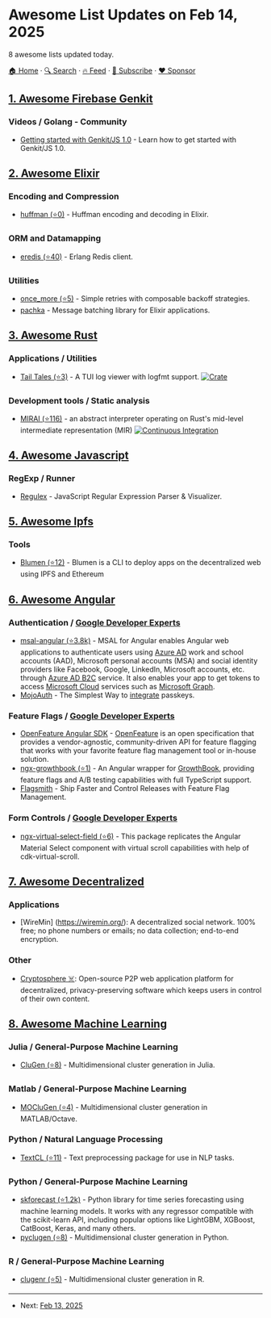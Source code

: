 # Awesome List Updates on Feb 14, 2025

8 awesome lists updated today.

[🏠 Home](/README.md) · [🔍 Search](https://www.trackawesomelist.com/search/) · [🔥 Feed](https://www.trackawesomelist.com/rss.xml) · [📮 Subscribe](https://trackawesomelist.us17.list-manage.com/subscribe?u=d2f0117aa829c83a63ec63c2f&id=36a103854c) · [❤️  Sponsor](https://github.com/sponsors/theowenyoung)



## [1. Awesome Firebase Genkit](/content/xavidop/awesome-firebase-genkit/README.md)

### Videos / Golang - Community

*   [Getting started with Genkit/JS 1.0](https://www.youtube.com/watch?v=3p1P5grjXIQ) - Learn how to get started with Genkit/JS 1.0.

## [2. Awesome Elixir](/content/h4cc/awesome-elixir/README.md)

### Encoding and Compression

*   [huffman (⭐0)](https://github.com/tyre/huffman) - Huffman encoding and decoding in Elixir.

### ORM and Datamapping

*   [eredis (⭐40)](https://github.com/Nordix/eredis) - Erlang Redis client.

### Utilities

*   [once\_more (⭐5)](https://github.com/vegris/once_more) - Simple retries with composable backoff strategies.
*   [pachka](https://github.com/vegris/pachka) - Message batching library for Elixir applications.

## [3. Awesome Rust](/content/rust-unofficial/awesome-rust/README.md)

### Applications / Utilities

*   [Tail Tales (⭐3)](https://github.com/davidmoreno/tailtales) - A TUI log viewer with logfmt support. [![Crate](https://img.shields.io/crates/v/tailtales.svg?logo=rust)](https://crates.io/crates/tailtales)

### Development tools / Static analysis

*   [MIRAI (⭐116)](https://github.com/endorlabs/mirai) - an abstract interpreter operating on Rust's mid-level intermediate representation (MIR) [![Continuous Integration](https://github.com/endorlabs/mirai/actions/workflows/rust.yml/badge.svg)](https://github.com/endorlabs/mirai/actions/workflows/rust.yml)

## [4. Awesome Javascript](/content/sorrycc/awesome-javascript/README.md)

### RegExp / Runner

*   [Regulex](https://jex.im/regulex/) - JavaScript Regular Expression Parser & Visualizer.

## [5. Awesome Ipfs](/content/ipfs/awesome-ipfs/README.md)

### Tools

*   [Blumen (⭐12)](https://github.com/StauroDEV/blumen) - Blumen is a CLI to deploy apps on the decentralized web using IPFS and Ethereum

## [6. Awesome Angular](/content/PatrickJS/awesome-angular/README.md)

### Authentication / [Google Developer Experts](https://developers.google.com/experts/all/technology/web-technologies)

*   [msal-angular (⭐3.8k)](https://github.com/AzureAD/microsoft-authentication-library-for-js/tree/dev/lib/msal-angular) - MSAL for Angular enables Angular web applications to authenticate users using [Azure AD](https://docs.microsoft.com/azure/active-directory/develop/v2-overview) work and school accounts (AAD), Microsoft personal accounts (MSA) and social identity providers like Facebook, Google, LinkedIn, Microsoft accounts, etc. through [Azure AD B2C](https://docs.microsoft.com/azure/active-directory-b2c/active-directory-b2c-overview#identity-providers) service. It also enables your app to get tokens to access [Microsoft Cloud](https://www.microsoft.com/enterprise) services such as [Microsoft Graph](https://graph.microsoft.io).
*   [MojoAuth](https://mojoauth.com/) - The Simplest Way to [integrate](https://docs.mojoauth.com/guides/angular) passkeys.

### Feature Flags / [Google Developer Experts](https://developers.google.com/experts/all/technology/web-technologies)

*   [OpenFeature Angular SDK](https://openfeature.dev/docs/reference/technologies/client/web/angular) - [OpenFeature](https://openfeature.dev/) is an open specification that provides a vendor-agnostic, community-driven API for feature flagging that works with your favorite feature flag management tool or in-house solution.
*   [ngx-growthbook (⭐1)](https://github.com/carlcrede/ngx-growthbook-workspace/tree/master/projects/ngx-growthbook) - An Angular wrapper for [GrowthBook](https://www.growthbook.io/), providing feature flags and A/B testing capabilities with full TypeScript support.
*   [Flagsmith](https://www.flagsmith.com/) - Ship Faster and Control Releases with Feature Flag Management.

### Form Controls / [Google Developer Experts](https://developers.google.com/experts/all/technology/web-technologies)

*   [ngx-virtual-select-field (⭐6)](https://github.com/Vizer/ngx-virtual-select-field) - This package replicates the Angular Material Select component with virtual scroll capabilities with help of cdk-virtual-scroll.

## [7. Awesome Decentralized](/content/croqaz/awesome-decentralized/README.md)

### Applications

*   \[WireMin] (<https://wiremin.org/>): A decentralized social network. 100% free; no phone numbers or emails; no data collection; end-to-end encryption.

### Other

*   [Cryptosphere ☠️](https://cryptosphere.io): Open-source P2P web application platform for decentralized, privacy-preserving software which keeps users in control of their own content.

## [8. Awesome Machine Learning](/content/josephmisiti/awesome-machine-learning/README.md)

### Julia / General-Purpose Machine Learning

*   [CluGen (⭐8)](https://github.com/clugen/CluGen.jl/) - Multidimensional cluster generation in Julia.

### Matlab / General-Purpose Machine Learning

*   [MOCluGen (⭐4)](https://github.com/clugen/MOCluGen/) - Multidimensional cluster generation in MATLAB/Octave.

### Python / Natural Language Processing

*   [TextCL (⭐11)](https://github.com/alinapetukhova/textcl) - Text preprocessing package for use in NLP tasks.

### Python / General-Purpose Machine Learning

*   [skforecast (⭐1.2k)](https://github.com/skforecast/skforecast) - Python library for time series forecasting using machine learning models. It works with any regressor compatible with the scikit-learn API, including popular options like LightGBM, XGBoost, CatBoost, Keras, and many others.
*   [pyclugen (⭐8)](https://github.com/clugen/pyclugen) - Multidimensional cluster generation in Python.

### R / General-Purpose Machine Learning

*   [clugenr (⭐5)](https://github.com/clugen/clugenr/) - Multidimensional cluster generation in R.

---

- Next: [Feb 13, 2025](/content/2025/02/13/README.md)